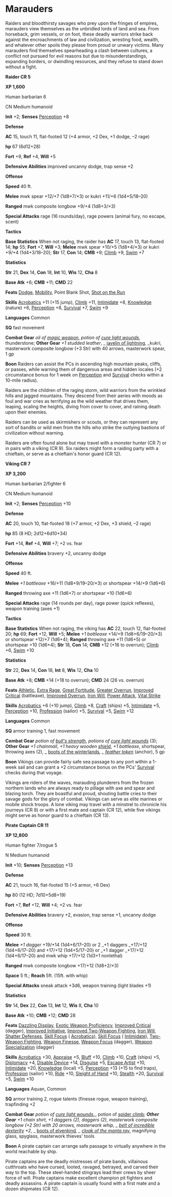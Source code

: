 # Marauders

Raiders and bloodthirsty savages who prey upon the fringes of empires, marauders view themselves as the unbridled lords of land and sea. From horseback, grim vessels, or on foot, these deadly warriors strike back against the encroachments of law and civilization, wresting food, wealth, and whatever other spoils they please from proud or unwary victims. Many marauders find themselves spearheading a clash between cultures, a conflict not pursued for evil reasons but due to misunderstandings, expanding borders, or dwindling resources, and they refuse to stand down without a fight.

**Raider CR 5**

**XP 1,600**

Human barbarian 6

CN Medium humanoid

**Init** +2; **Senses** [Perception](../../skills/perception.html#_perception) +8

**Defense**

**AC** 15, touch 11, flat-footed 12 (+4 armor, +2 Dex, +1 dodge, –2 rage)

**hp** 67 (6d12+28)

**Fort** +9, **Ref** +4, **Will** +5

**Defensive Abilities** improved uncanny dodge, trap sense +2

**Offense**

**Speed** 40 ft.

**Melee** mwk spear +12/+7 (1d8+7/×3) or kukri +11/+6 (1d4+5/18–20)

**Ranged** mwk composite longbow +9/+4 (1d8+3/×3)

**Special Attacks** rage (16 rounds/day), rage powers (animal fury, no escape, scent)

**Tactics**

**Base Statistics** When not raging, the raider has **AC** 17, touch 13, flat-footed 14; **hp** 55; **Fort** +7, **Will** +3; **Melee** mwk spear +10/+5 (1d8+4/×3) or kukri +9/+4 (1d4+3/18–20); **Str** 17, **Con** 14; **CMB** +9; [Climb](../../skills/climb.html#_climb) +9, [Swim](../../skills/swim.html#_swim) +7

**Statistics**

**Str** 21, **Dex** 14, **Con** 18, **Int** 10, **Wis** 12, **Cha** 8

**Base Atk** +6; **CMB** +11; **CMD** 22

**Feats** [Dodge](../../feats.html#_dodge), [Mobility](../../feats.html#_mobility), Point Blank Shot, [Shot on the Run](../../feats.html#_shot-on-the-run)

**Skills** [Acrobatics](../../skills/acrobatics.html#_acrobatics) +11 (+15 jump), [Climb](../../skills/climb.html#_climb) +11, [Intimidate](../../skills/intimidate.html#_intimidate) +8, [Knowledge](../../skills/knowledge.html#_knowledge) (nature) +6, [Perception](../../skills/perception.html#_perception) +8, [Survival](../../skills/survival.html#_survival) +7, [Swim](../../skills/swim.html#_swim) +9

**Languages** Common

**SQ** fast movement

**Combat Gear** _oil of [magic weapon](../../spells/magicWeapon.html#_magic-weapon)_, _potion of [cure light wounds](../../spells/cureLightWounds.html#_cure-light-wounds)_, thunderstone; **Other Gear** _+1 studded leather_, _ [javelin of lightning](../../magicItems/weapons.html#_javelin-of-lightning), _kukri, masterwork composite longbow (+3 Str) with 40 arrows, masterwork spear, 1 gp

**Boon** Raiders can assist the PCs in ascending high mountain peaks, cliffs, or passes, while warning them of dangerous areas and hidden locales (+2 circumstance bonus for 1 week on [Perception](../../skills/perception.html#_perception) and [Survival](../../skills/survival.html#_survival) checks within a 10-mile radius).

Raiders are the children of the raging storm, wild warriors from the wrinkled hills and jagged mountains. They descend from their aeries with moods as foul and war cries as terrifying as the wild weather that drives them, leaping, scaling the heights, diving from cover to cover, and raining death upon their enemies.

Raiders can be used as skirmishers or scouts, or they can represent any sort of bandits or wild men from the hills who strike the outlying bastions of civilization without warning.

Raiders are often found alone but may travel with a monster hunter (CR 7) or in pairs with a viking (CR 9). Six raiders might form a raiding party with a chieftain, or serve as a chieftain's honor guard (CR 12).

**Viking CR 7**

**XP 3,200**

Human barbarian 2/fighter 6

CN Medium humanoid

**Init** +2; **Senses** [Perception](../../skills/perception.html#_perception) +10

**Defense**

**AC** 20, touch 10, flat-footed 18 (+7 armor, +2 Dex, +3 shield, –2 rage)

**hp** 85 (8 HD; 2d12+6d10+34)

**Fort** +14, **Ref** +4, **Will** +7; +2 vs. fear

**Defensive Abilities** bravery +2, uncanny dodge

**Offense**

**Speed** 40 ft.

**Melee** _+1 battleaxe_ +16/+11 (1d8+9/19–20/×3) or shortspear +14/+9 (1d6+6)

**Ranged** throwing axe +11 (1d6+7) or shortspear +10 (1d6+6)

**Special Attacks** rage (14 rounds per day), rage power (quick reflexes), weapon training (axes +1)

**Tactics**

**Base Statistics** When not raging, the viking has **AC** 22, touch 12, flat-footed 20; **hp** 69; **Fort** +12, **Will** +5; **Melee** _+1 battleaxe_ +14/+9 (1d8+6/19–20/×3) or shortspear +12/+7 (1d6+4); **Ranged** throwing axe +11 (1d6+5) or shortspear +10 (1d6+4); **Str** 18, **Con** 14; **CMB** +12 (+16 to overrun); [Climb](../../skills/climb.html#_climb) +6, [Swim](../../skills/swim.html#_swim) +10

**Statistics**

**Str** 22, **Dex** 14, **Con** 18, **Int** 8, **Wis** 12, **Cha** 10

**Base Atk** +8; **CMB** +14 (+18 to overrun); **CMD** 24 (26 vs. overrun)

**Feats** [Athletic](../../feats.html#_athletic), [Extra Rage](../../feats.html#_extra-rage), [Great Fortitude](../../feats.html#_great-fortitude), [Greater Overrun](../../feats.html#_greater-overrun), [Improved Critical](../../feats.html#_improved-critical) (battleaxe), [Improved Overrun](../../feats.html#_improved-overrun), [Iron Will](../../feats.html#_iron-will), [Power Attack](../../feats.html#_power-attack), [Vital Strike](../../feats.html#_vital-strike)

**Skills** [Acrobatics](../../skills/acrobatics.html#_acrobatics) +6 (+10 jump), [Climb](../../skills/climb.html#_climb) +8, [Craft](../../skills/craft.html#_craft) (ships) +5, [Intimidate](../../skills/intimidate.html#_intimidate) +5, [Perception](../../skills/perception.html#_perception) +10, [Profession](../../skills/profession.html#_profession) (sailor) +5, [Survival](../../skills/survival.html#_survival) +5, [Swim](../../skills/swim.html#_swim) +12

**Languages** Common

**SQ** armor training 1, fast movement

**Combat Gear** _potion of [bull's strength](../../spells/bullSStrength.html#_bull-s-strength)_, _potions of [cure light wounds](../../spells/cureLightWounds.html#_cure-light-wounds)_ (3); **Other Gear** _+1 chainmail_, _+1 heavy wooden [shield](../../spells/shield.html#_shield)_, _+1 battleaxe_, shortspear, throwing axes (2), _ [boots of the winterlands](../../magicItems/wondrousItems.html#_boots-of-the-winterlands)_, _ [feather token](../../magicItems/wondrousItems.html#_feather-token)_ (anchor), 5 gp

**Boon** Vikings can provide fairly safe sea passage to any port within a 1-week sail and can grant a +2 circumstance bonus on the PCs' [Survival](../../skills/survival.html#_survival) checks during that voyage.

Vikings are riders of the waves, marauding plunderers from the frozen northern lands who are always ready to pillage with axe and spear and blazing torch. They are boastful and proud, shouting battle cries to their savage gods for the glory of combat. Vikings can serve as elite marines or mobile shock troops. A lone viking may travel with a minstrel to chronicle his journeys (CR 8) or with a first mate and captain (CR 12), while five vikings might serve as honor guard to a chieftain (CR 13).

**Pirate Captain CR 11**

**XP 12,800**

Human fighter 7/rogue 5

N Medium humanoid

**Init** +10; **Senses** [Perception](../../skills/perception.html#_perception) +13

**Defense**

**AC** 21, touch 16, flat-footed 15 (+5 armor, +6 Dex)

**hp** 80 (12 HD; 7d10+5d8+19)

**Fort** +7, **Ref** +12, **Will** +4; +2 vs. fear

**Defensive Abilities** bravery +2, evasion, trap sense +1, uncanny dodge

**Offense**

**Speed** 30 ft.

**Melee** _+1 dagger_ +19/+14 (1d4+6/17–20) or 2 _+1 daggers _+17/+12 (1d4+6/17–20) and +17/+12 (1d4+5/17–20) or _+1 dagger _+17/+12 (1d4+6/17–20) and mwk whip +17/+12 (1d3+1 nonlethal)

**Ranged** mwk composite longbow +17/+12 (1d8+2/×3)

**Space** 5 ft.; **Reach** 5ft. (15ft. with whip)

**Special Attacks** sneak attack +3d6, weapon training (light blades +1)

**Statistics**

**Str** 14, **Dex** 22, **Con** 13, **Int** 12, **Wis** 8, **Cha** 10

**Base Atk** +10; **CMB** +12; **CMD** 28

**Feats** [Dazzling Display](../../feats.html#_dazzling-display), [Exotic Weapon Proficiency](../../feats.html#_exotic-weapon-proficiency), [Improved Critical](../../feats.html#_improved-critical) (dagger), [Improved Initiative](../../feats.html#_improved-initiative), [Improved Two-Weapon Fighting](../../feats.html#_improved-two-weapon-fighting), [Iron Will](../../feats.html#_iron-will), [Shatter Defenses](../../feats.html#_shatter-defenses), [Skill Focus](../../feats.html#_skill-focus) ( [Acrobatics](../../skills/acrobatics.html#_acrobatics)), [Skill Focus](../../feats.html#_skill-focus) ( [Intimidate](../../skills/intimidate.html#_intimidate)), [Two-Weapon Fighting](../../feats.html#_two-weapon-fighting), [Weapon Finesse](../../feats.html#_weapon-finesse), [Weapon Focus](../../feats.html#_weapon-focus) (dagger), [Weapon Specialization](../../feats.html#_weapon-specialization) (dagger)

**Skills** [Acrobatics](../../skills/acrobatics.html#_acrobatics) +30, [Appraise](../../skills/appraise.html#_appraise) +5, [Bluff](../../skills/bluff.html#_bluff) +10, [Climb](../../skills/climb.html#_climb) +10, [Craft](../../skills/craft.html#_craft) (ships) +5, [Diplomacy](../../skills/diplomacy.html#_diplomacy) +4, [Disable Device](../../skills/disableDevice.html#_disable-device) +14, [Disguise](../../skills/disguise.html#_disguise) +5, [Escape Artist](../../skills/escapeArtist.html#_escape-artist) +10, [Intimidate](../../skills/intimidate.html#_intimidate) +20, [Knowledge](../../skills/knowledge.html#_knowledge) (local) +5, [Perception](../../skills/perception.html#_perception) +13 (+15 to find traps), [Profession](../../skills/profession.html#_profession) (sailor) +10, [Ride](../../skills/ride.html#_ride) +10, [Sleight of Hand](../../skills/sleightOfHand.html#_sleight-of-hand) +10, [Stealth](../../skills/stealth.html#_stealth) +20, [Survival](../../skills/survival.html#_survival) +5, [Swim](../../skills/swim.html#_swim) +10

**Languages** Aquan, Common

**SQ** armor training 2, rogue talents (finesse rogue, weapon training), trapfinding +2

**Combat Gear** _potion of [cure light wounds](../../spells/cureLightWounds.html#_cure-light-wounds)_,_ potion of [spider climb](../../spells/spiderClimb.html#_spider-climb)_; **Other Gear** _+1 chain shirt_, _+1 daggers_ (2), daggers (2), masterwork composite longbow (+2 Str) with 20 arrows, masterwork whip, _ [belt of incredible dexterity](../../magicItems/wondrousItems.html#_belt-of-incredible-dexterity) +2_, _ [boots of elvenkind](../../magicItems/wondrousItems.html#_boots-of-elvenkind)_, _ [cloak of the manta ray](../../magicItems/wondrousItems.html#_cloak-of-the-manta-ray)_, magnifying glass, spyglass, masterwork thieves' tools

**Boon** A pirate captain can arrange safe passage to virtually anywhere in the world reachable by ship.

Pirate captains are the deadly mistresses of pirate bands, villainous cutthroats who have cursed, looted, ravaged, betrayed, and carved their way to the top. These steel-handed stingrays lead their crews by sheer force of will. Pirate captains make excellent champion pit fighters and deadly assassins. A pirate captain is usually found with a first mate and a dozen shipmates (CR 12).

